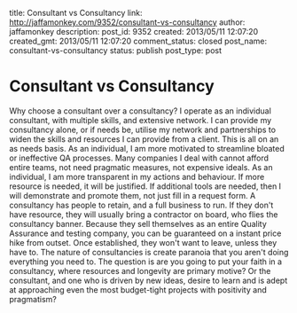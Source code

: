 title: Consultant vs Consultancy
link: http://jaffamonkey.com/9352/consultant-vs-consultancy
author: jaffamonkey
description: 
post_id: 9352
created: 2013/05/11 12:07:20
created_gmt: 2013/05/11 12:07:20
comment_status: closed
post_name: consultant-vs-consultancy
status: publish
post_type: post

# Consultant vs Consultancy

Why choose a consultant over a consultancy? I operate as an individual consultant, with multiple skills, and extensive network. I can provide my consultancy alone, or if needs be, utilise my network and partnerships to widen the skills and resources I can provide from a client. This is all on an as needs basis.  As an individual, I am more motivated to streamline bloated or ineffective QA processes. Many companies I deal with cannot afford entire teams, not need pragmatic measures, not expensive ideals. As an individual, I am more transparent in my actions and behaviour. If more resource is needed, it will be justified. If additional tools are needed, then I will demonstrate and promote them, not just fill in a request form. A consultancy has people to retain, and a full business to run. If they don't have resource, they will usually bring a contractor on board, who flies the consultancy banner. Because they sell themselves as an entire Quality Assurance and testing company, you can be guaranteed on a instant price hike from outset. Once established, they won't want to leave, unless they have to. The nature of consultancies is create paranoia that you aren't doing everything you need to. The question is are you going to put your faith in a consultancy, where resources and longevity are primary motive? Or the consultant, and one who is driven by new ideas, desire to learn and is adept at approaching even the most budget-tight projects with positivity and pragmatism?